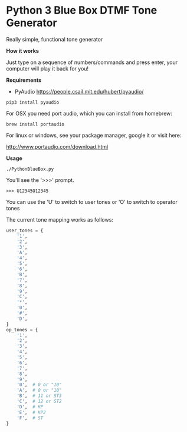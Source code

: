 Python 3 Blue Box DTMF Tone Generator
===================

Really simple, functional tone generator

**How it works**

Just type on a sequence of numbers/commands and press enter, your computer will play it back for you!

**Requirements**

- PyAudio https://people.csail.mit.edu/hubert/pyaudio/

```pip3 install pyaudio```

For OSX you need port audio, which you can install from homebrew:

```brew install portaudio```

For linux or windows, see your package manager, google it or visit here:

http://www.portaudio.com/download.html

**Usage**

```
./PythonBlueBox.py
```

You'll see the '>>>' prompt. 

```>>> U12345O12345```

You can use the 'U' to switch to user tones or 'O' to switch to operator tones

The current tone mapping works as follows:

```python
user_tones = {
    '1',
    '2',
    '3',
    'A',
    '4',
    '5',
    '6',
    'B',
    '7',
    '8',
    '9',
    'C',
    '*',
    '0',
    '#',
    'D',
}
op_tones = {
    '1',
    '2',
    '3',
    '4',
    '5',
    '6',
    '7',
    '8',
    '9',
    '0',  # 0 or "10"
    'A',  # 0 or "10"
    'B',  # 11 or ST3
    'C',  # 12 or ST2
    'D',  # KP
    'E',  # KP2
    'F',  # ST
}
```
